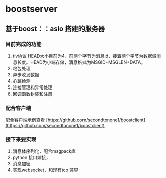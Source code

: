 # boostserver
## 基于boost：：asio 搭建的服务器
### 目前完成的功能
1. tlv协议  HEAD大小目前为4，前两个字节为消息id，接着两个字节为数据域消息长度。HEAD为小端存储，消息格式为MSGID+MSGLEN+DATA。
2. 粘包处理  
3. 异步收发数据  
4. 心跳检测  
5. 连接管理和异常处理  
6. 回调函数封装和注册  

### 配合客户端
配合客户端示例查看 [https://github.com/secondtonone1/boostclient](https://github.com/secondtonone1/boostclient)
  
### 接下来要实现
1. 消息体序列化，配合msgpack库  
2. python 接口嫁接，  
3. 消息加密
4. 实现websocket，和现有tcp 兼容



